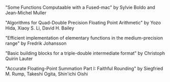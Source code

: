 
"Some Functions Computaable with a Fused-mac"
by Sylvie Boldo and Jean-Michel Muller

"Algorithms for Quad-Double Precision Floating Point Arithmetic"
by Yozo Hida, Xiaoy S. Li, David H. Bailey

"Efficient implementation of elementary functions in the medium-precision range"
by Fredrik Johansson

"Basic building blocks for a triple-double intermediate format"
by Christoph Quirin Lauter

"Accurate Floating-Point Summation Part I: Faithful Rounding"
by Siegfried M. Rump, Takeshi Ogita, Shin'ichi Oishi
